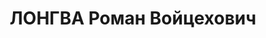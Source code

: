 ---
title: ЛОНГВА Роман Войцехович
description: "Род. в 1891, г. Варшава, поляк, из семьи мелкого торговца, штабс-капитан,\
  \ обр.: незаконченное высшее, военное училище, член ВКП(б) с 1918. Проживал: Москва,\
  \ Лубянский пр-д, д. 17, кв. 47. 1918-1919 заведующий военным отделом Польского\
  \ комитета наркомата национальностей, начальник штаба Западной стрелковой дивизии,\
  \ командир 1-й бригады Западной стрелковой дивизии, начальник 52-й стрелковой дивизии,\
  \ 2-й стрелковой дивизии, 1920-1921 командующий 1-й польской Красной армией, начальник\
  \ РУ Полевого Штаба РККА, 1921 командир 5-й стрелковой дивизии, 1921-1922 начальник\
  \ разведотдела Украинского ВО, 1922-1925 начальник разведотдела штаба Украинского\
  \ ВО, заместитель начальника штаба Украинского ВО, 1925-1926 секретарь Китайской\
  \ комиссии Политбюро ЦК ВКП(б), 1926-1927 военный атташе в Китае, 1927-1930 командир\
  \ и военком 43-й стрелковой дивизии, 1930-1932 инспектор войск связи РККА, 1932-1935\
  \ заместитель начальника Управления связи РККА, . Награжден орденом Красного Знамени\
  \ (1921), орденом Красной Звезды (1936), 1935-1937 начальник Управления связи РККА,\
  \ комкор (20.11.35) \n  Арестован 21.05.1937. Обв. в участии в военно-фашистском\
  \ заговоре. Приговор: ВК ВС СССР, 08.02.1938 – ВМН. Расстрелян 08.02.1938. \n  Реабилитирован\
  \ 15.09.1956"
---